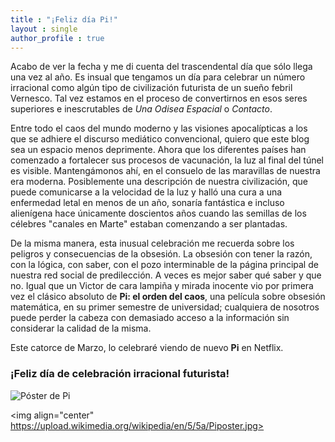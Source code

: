 ```yaml
---
title : "¡Feliz día Pi!"
layout : single
author_profile : true
---
```

Acabo de ver la fecha y me di cuenta del trascendental día que sólo llega una vez al año. Es insual que tengamos un día para celebrar un número irracional como algún tipo
de civilización futurista de un sueño febril Vernesco. Tal vez estamos en el proceso de convertirnos en esos seres superiores e inescrutables de *Una Odisea Espacial* o *Contacto*.

Entre todo el caos del mundo moderno y las visiones apocalípticas a los que se adhiere el discurso mediático convencional, quiero que este blog sea un espacio menos deprimente.
Ahora que los diferentes países han comenzado a fortalecer sus procesos de vacunación, la luz al final del túnel es visible. Mantengámonos ahí, en el consuelo de las maravillas
de nuestra era moderna. Posiblemente una descripción de nuestra civilización, que puede comunicarse a la velocidad de la luz y halló una cura a una enfermedad letal en menos de un
año, sonaría fantástica e incluso alienígena hace únicamente doscientos años cuando las semillas de los célebres "canales en Marte" estaban comenzando a ser plantadas.

De la misma manera, esta inusual celebración me recuerda sobre los peligros y consecuencias de la obsesión. La obsesión con tener la razón, con la lógica, con saber, con el pozo
interminable de la página principal de nuestra red social de predilección. A veces es mejor saber qué saber y que no. Igual que un Victor de cara lampiña y mirada inocente vio
por primera vez el clásico absoluto de **Pi: el orden del caos**, una película sobre obsesión matemática, en su primer semestre de universidad; cualquiera de nosotros puede perder
la cabeza con demasiado acceso a la información sin considerar la calidad de la misma.  

Este catorce de Marzo, lo celebraré viendo de nuevo **Pi** en Netflix. 

### ¡Feliz día de celebración irracional futurista!
![Póster de Pi](https://upload.wikimedia.org/wikipedia/en/5/5a/Piposter.jpg)

<img align="center" https://upload.wikimedia.org/wikipedia/en/5/5a/Piposter.jpg>
